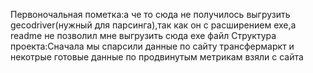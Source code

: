  Первоночальная пометка:а че то сюда не получилось выгрузить  gecodriver(нужный для парсинга),так как он с расширением exe,а readme не позволил мне выгрузить сюда exe файл
 Структура проекта:Сначала мы спарсили данные по сайту трансфермаркт и некотрые готовые данные по продвинутым метрикам взяли с сайта
